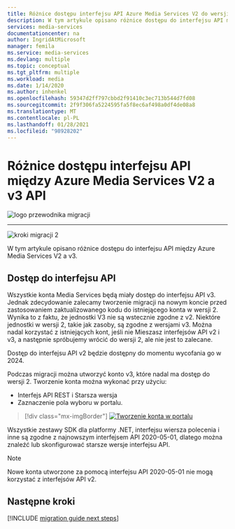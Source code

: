 ```yaml
---
title: Różnice dostępu interfejsu API Azure Media Services V2 do wersji v3
description: W tym artykule opisano różnice dostępu do interfejsu API między Azure Media Services V2 a v3.
services: media-services
documentationcenter: na
author: IngridAtMicrosoft
manager: femila
ms.service: media-services
ms.devlang: multiple
ms.topic: conceptual
ms.tgt_pltfrm: multiple
ms.workload: media
ms.date: 1/14/2020
ms.author: inhenkel
ms.openlocfilehash: 59347d2ff797cbbd2f91410c3ec713b544d7fd08
ms.sourcegitcommit: 2f9f306fa5224595fa5f8ec6af498a0df4de08a8
ms.translationtype: MT
ms.contentlocale: pl-PL
ms.lasthandoff: 01/28/2021
ms.locfileid: "98928202"
---
```

# <a name="api-access-differences-between-azure-media-services-v2-to-v3-api"></a>Różnice dostępu interfejsu API między Azure Media Services V2 a v3 API

![logo przewodnika migracji](./media/migration-guide/azure-media-services-logo-migration-guide.svg)

<hr color="#5ea0ef" size="10">

![kroki migracji 2](./media/migration-guide/steps-2.svg)

W tym artykule opisano różnice dostępu do interfejsu API między Azure Media Services V2 a v3.

## <a name="api-access"></a>Dostęp do interfejsu API

Wszystkie konta Media Services będą miały dostęp do interfejsu API v3. Jednak zdecydowanie zalecamy tworzenie migracji na nowym koncie przed zastosowaniem zaktualizowanego kodu do istniejącego konta w wersji 2. Wynika to z faktu, że jednostki V3 nie są wstecznie zgodne z v2. Niektóre jednostki w wersji 2, takie jak zasoby, są zgodne z wersjami v3.
Można nadal korzystać z istniejących kont, jeśli nie Mieszasz interfejsów API v2 i v3, a następnie spróbujemy wrócić do wersji 2, ale nie jest to zalecane.

Dostęp do interfejsu API v2 będzie dostępny do momentu wycofania go w 2024.

Podczas migracji można utworzyć konto v3, które nadal ma dostęp do wersji 2.  Tworzenie konta można wykonać przy użyciu:

- Interfejs API REST i Starsza wersja
- Zaznaczenie pola wyboru w portalu.

> [!div class="mx-imgBorder"]
> [![Tworzenie konta w portalu ](./media/migration-guide/v-3-v-2-access-account-creation-small.png)](./media/migration-guide/v-3-v-2-access-account-creation.png#lightbox)

Wszystkie zestawy SDK dla platformy .NET, interfejsu wiersza polecenia i inne są zgodne z najnowszym interfejsem API 2020-05-01, dlatego można znaleźć lub skonfigurować starsze wersje interfejsu API.

> [!NOTE]
> Nowe konta utworzone za pomocą interfejsu API 2020-05-01 nie mogą korzystać z interfejsów API v2.

## <a name="next-steps"></a>Następne kroki

[!INCLUDE [migration guide next steps](./includes/migration-guide-next-steps.md)]
